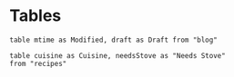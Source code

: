 # Tables
```dataview
table mtime as Modified, draft as Draft from "blog"
```

```dataview
table cuisine as Cuisine, needsStove as "Needs Stove"
from "recipes"
```